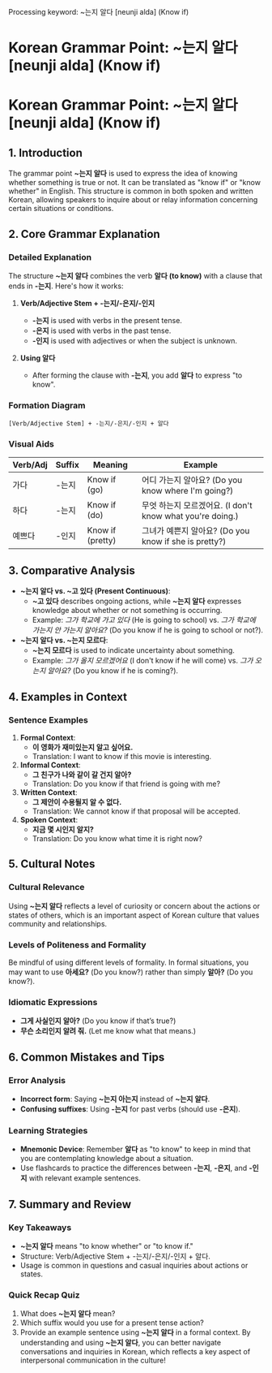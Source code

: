 Processing keyword: ~는지 알다 [neunji alda] (Know if)
# Korean Grammar Point: ~는지 알다 [neunji alda] (Know if)
# Korean Grammar Point: ~는지 알다 [neunji alda] (Know if)
## 1. Introduction
The grammar point **~는지 알다** is used to express the idea of knowing whether something is true or not. It can be translated as "know if" or "know whether" in English. This structure is common in both spoken and written Korean, allowing speakers to inquire about or relay information concerning certain situations or conditions.
## 2. Core Grammar Explanation
### Detailed Explanation
The structure **~는지 알다** combines the verb **알다 (to know)** with a clause that ends in **-는지**. Here's how it works:
1. **Verb/Adjective Stem + -는지/-은지/-인지**
   - **-는지** is used with verbs in the present tense.
   - **-은지** is used with verbs in the past tense.
   - **-인지** is used with adjectives or when the subject is unknown.
   
2. **Using 알다**
   - After forming the clause with **-는지**, you add **알다** to express "to know".
### Formation Diagram
```
[Verb/Adjective Stem] + -는지/-은지/-인지 + 알다
```
### Visual Aids
| Verb/Adj | Suffix  | Meaning                   | Example                             |
|----------|---------|---------------------------|-------------------------------------|
| 가다     | -는지   | Know if (go)             | 어디 가는지 알아요? (Do you know where I'm going?) |
| 하다     | -는지   | Know if (do)             | 무엇 하는지 모르겠어요. (I don't know what you're doing.) |
| 예쁘다   | -인지   | Know if (pretty)         | 그녀가 예쁜지 알아요? (Do you know if she is pretty?) |
## 3. Comparative Analysis
- **~는지 알다 vs. ~고 있다 (Present Continuous)**: 
  - **~고 있다** describes ongoing actions, while **~는지 알다** expresses knowledge about whether or not something is occurring.
  - Example: *그가 학교에 가고 있다* (He is going to school) vs. *그가 학교에 가는지 안 가는지 알아요?* (Do you know if he is going to school or not?).
- **~는지 알다 vs. ~는지 모르다**: 
  - **~는지 모르다** is used to indicate uncertainty about something.
  - Example: *그가 올지 모르겠어요* (I don't know if he will come) vs. *그가 오는지 알아요?* (Do you know if he is coming?).
## 4. Examples in Context
### Sentence Examples
1. **Formal Context**:
   - **이 영화가 재미있는지 알고 싶어요.**
   - Translation: I want to know if this movie is interesting.
2. **Informal Context**:
   - **그 친구가 나와 같이 갈 건지 알아?**
   - Translation: Do you know if that friend is going with me?
3. **Written Context**:
   - **그 제안이 수용될지 알 수 없다.**
   - Translation: We cannot know if that proposal will be accepted.
4. **Spoken Context**:
   - **지금 몇 시인지 알지?**
   - Translation: Do you know what time it is right now?
## 5. Cultural Notes
### Cultural Relevance
Using **~는지 알다** reflects a level of curiosity or concern about the actions or states of others, which is an important aspect of Korean culture that values community and relationships. 
### Levels of Politeness and Formality
Be mindful of using different levels of formality. In formal situations, you may want to use **아세요?** (Do you know?) rather than simply **알아?** (Do you know?).
### Idiomatic Expressions
- **그게 사실인지 알아?** (Do you know if that’s true?)
- **무슨 소리인지 알려 줘.** (Let me know what that means.)
## 6. Common Mistakes and Tips
### Error Analysis
- **Incorrect form**: Saying **~는지 아는지** instead of **~는지 알다**.
- **Confusing suffixes**: Using **-는지** for past verbs (should use **-은지**).
### Learning Strategies
- **Mnemonic Device**: Remember **알다** as "to know" to keep in mind that you are contemplating knowledge about a situation.
- Use flashcards to practice the differences between **-는지**, **-은지**, and **-인지** with relevant example sentences.
## 7. Summary and Review
### Key Takeaways
- **~는지 알다** means "to know whether" or "to know if."
- Structure: Verb/Adjective Stem + -는지/-은지/-인지 + 알다.
- Usage is common in questions and casual inquiries about actions or states.
### Quick Recap Quiz
1. What does **~는지 알다** mean?
2. Which suffix would you use for a present tense action?
3. Provide an example sentence using **~는지 알다** in a formal context.
By understanding and using **~는지 알다**, you can better navigate conversations and inquiries in Korean, which reflects a key aspect of interpersonal communication in the culture!
